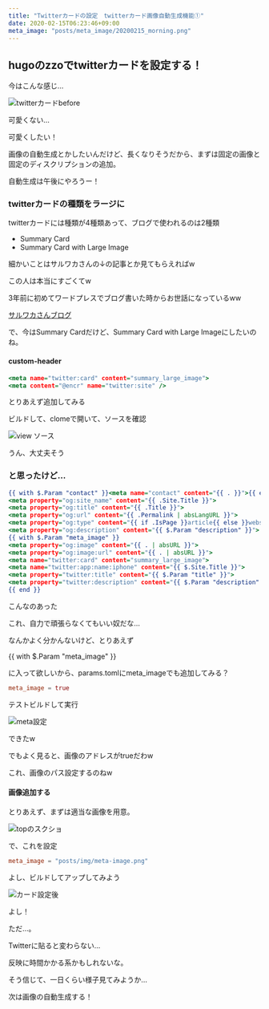 ```yaml
---
title: "Twitterカードの設定　twitterカード画像自動生成機能①"
date: 2020-02-15T06:23:46+09:00
meta_image: "posts/meta_image/20200215_morning.png"
---
```


## hugoのzzoでtwitterカードを設定する！

今はこんな感じ…

![twitterカードbefore](../img/twitter-card-before.jpg)

可愛くない…

可愛くしたい！

画像の自動生成とかしたいんだけど、長くなりそうだから、まずは固定の画像と固定のディスクリプションの追加。

自動生成は午後にやろうー！


### twitterカードの種類をラージに

twitterカードには種類が4種類あって、ブログで使われるのは2種類

* Summary Card
* Summary Card with Large Image

細かいことはサルワカさんの↓の記事とか見てもらえればw

この人は本当にすごくてw

3年前に初めてワードプレスでブログ書いた時からお世話になっているww

[サルワカさんブログ](https://saruwakakun.com/html-css/reference/twitter-card)

で、今はSummary Cardだけど、Summary Card with Large Imageにしたいのね。

#### custom-header

```layouts/partials/head/custom-head.html
<meta name="twitter:card" content="summary_large_image">
<meta content="@encr" name="twitter:site" />
```

とりあえず追加してみる

ビルドして、clomeで開いて、ソースを確認

![view ソース](../img/metatag-add.png)

うん、大丈夫そう

### と思ったけど…

```layouts/partials/head/meta.html
{{ with $.Param "contact" }}<meta name="contact" content="{{ . }}">{{ end }}
<meta property="og:site_name" content="{{ .Site.Title }}">
<meta property="og:title" content="{{ .Title }}">
<meta property="og:url" content="{{ .Permalink | absLangURL }}">
<meta property="og:type" content="{{ if .IsPage }}article{{ else }}website{{ end }}">
<meta property="og:description" content="{{ $.Param "description" }}">
{{ with $.Param "meta_image" }}
<meta property="og:image" content="{{ . | absURL }}">
<meta property="og:image:url" content="{{ . | absURL }}">
<meta name="twitter:card" content="summary_large_image">
<meta name="twitter:app:name:iphone" content="{{ $.Site.Title }}">
<meta property="twitter:title" content="{{ $.Param "title" }}">
<meta property="twitter:description" content="{{ $.Param "description" }}">
{{ end }}
```
こんなのあった

これ、自力で頑張らなくてもいい奴だな…

なんかよく分かんないけど、とりあえず

{{ with $.Param "meta_image" }}

に入って欲しいから、params.tomlにmeta_imageでも追加してみる？

```params.toml
meta_image = true
```

テストビルドして実行

![meta設定](../img/twitter-card-metaimg-true.png)

できたw

でもよく見ると、画像のアドレスがtrueだわw

これ、画像のパス設定するのねw


#### 画像追加する


とりあえず、まずは適当な画像を用意。

![topのスクショ](../img/meta-image.png)

で、これを設定

```params.toml
meta_image = "posts/img/meta-image.png"
```
よし、ビルドしてアップしてみよう

![カード設定後](../img/twitter-card-after-good.png)

よし！

ただ…。

Twitterに貼ると変わらない…

反映に時間かかる系かもしれないな。

そう信じて、一日くらい様子見てみようか…

次は画像の自動生成する！
